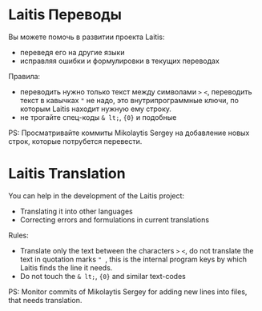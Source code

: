 # Laitis Переводы

Вы можете помочь в развитии проекта Laitis: 
* переведя его на другие языки
* исправляя ошибки и формулировки в текущих переводах

Правила:
* переводить нужно только текст между символами `>` `<`, переводить текст в кавычках `"` не надо, это внутрипрограммные ключи, по которым Laitis находит нужную ему строку.
* не трогайте спец-коды `& lt;`, `{0}` и подобные

PS: Просматривайте коммиты Mikolaytis Sergey на добавление новых строк, которые потрубется перевести.

# Laitis Translation

You can help in the development of the Laitis project:
* Translating it into other languages
* Correcting errors and formulations in current translations

Rules:
* Translate only the text between the characters `>` `<`, do not translate the text in quotation marks `" `, this is the internal program keys by which Laitis finds the line it needs.
* Do not touch the `& lt;`, `{0}` and similar text-codes

PS: Monitor commits of Mikolaytis Sergey for adding new lines into files, that needs translation.
